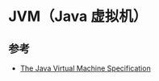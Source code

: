 # JVM（Java 虚拟机）

## 参考

* [The Java Virtual Machine Specification](https://docs.oracle.com/javase/specs/jvms/se8/jvms8.pdf)
